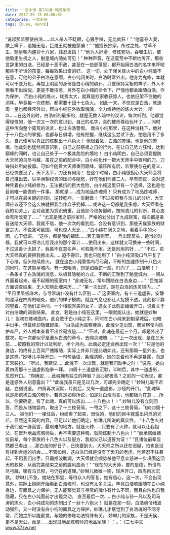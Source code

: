 ```yaml
---
title: 一念永恒 第781章 暗流急现
date: 2017-05-15 08:00:02
categories: 一念永恒
tags: [Duke, Hannb]
---
```


“说起那监察使白浩……此人杀人不眨眼，心狠手辣，无比疯狂！”
“他喜夺人妻，欺上瞒下，谄媚无耻，巨鬼王就被他蒙骗！”
“他擅长抄家，所过之处，寸草不生，魁皇朝内连抄十八家，残忍发指！”
“他为人奸滑，修炼邪功，吞噬生机，被他吸走生机之人，魁皇城内随处可见！”
种种声音，在这蛮荒中不断地传开，那些言辞里的白浩，已经是十恶不赦，甚至在一些部落里，都开始用白浩的名字来吓唬那些不听话的孩童，每每效果出奇的好。
这一切，处于闭关炼火中的白小纯毫不在意，可他的弟子白浩在意啊，白小纯闭关时，白浩时常外出，他身为鬼修，本就可以千变万化，再加上明面的身份是白小纯的魂仆，只要保持呆板的样子，外人不但看不出端倪，更是不敢招惹，另外在白小纯的命令下，尸傀也都会跟随白浩，作为保护。
而白小纯的炼火，耗费太大，就算是抄家收获惊人，也依旧架不住他的消耗，毕竟每一次炼制，都需要十团十七色火。
如此一来，不仅仅是白浩，就连周一星也都经常外出，帮白小纯在外收取魂魄，全力维持他的炼火大计。
所以……在这外出时，白浩听的最多的，就是无数人暗中的议论，每次听到，他都觉得怪怪的，他一次又一次的意识到，自己的名字，真的被师尊给玩坏了……
同时这种传向整个蛮荒的谣言，也让白浩警惕。
而白小纯那里，在这种消耗下，他对于十八色火的掌握，也都与日俱增，他有把握，继续这么尝试下去，怕是用不了多久，自己便可以真正的炼制出十八色火！
他很着急，白浩的警惕，也是他的警惕，他此刻也猛然间意识到，自己之前祭祖之日的行为，在让自己势力狂增，达到巅峰的同时，也让自己处于一个极其危险的境地！
白小纯明白，自己必须要提防大天师的鸟尽弓藏，虽在之前的配合中，白小纯化作一把大天师手中锋利的刀，刀锋指处所向披靡。可如今随着大天师重回巅峰，镇压所有后，监察使存在的意义，已经快要没了。天下太平，刀还有何用！
在这个时候，白小纯很担心大天师会将自己推出去，以平满朝权贵的压抑与隐怒，好在他们师徒二人，早有商议，面对这种凭着白小纯的修为，无法抵抗的巨大危险，白小纯这里只有一个选择，这也是他目前唯一能做的一件事。
那就是……成为地品炼魂师！
只有成为了地品炼魂师，才可以在最关键的时刻，逆转乾坤，一举翻盘！
“不过按照我与浩儿的分析，大天师应该还不会这么快就把我当作弃子扔掉……或许这一切都是我多虑，大天师看在我的功劳上，会对我更为赏识倚重，且他如今权势巅峰，按照浩儿的判断，其心态会有所改变了……”
“尤其是我之前抄家时，严格的划分出了九成财富，每次都是亲自送给大天师，我就不信，他一次次的看到后，会没有意识到，那些天侯家族的财富之大，不说富可敌国，可也惊人无比……”白小纯在闭关之地，看着手中的火团，心下低语。
“这些，都是我的铺垫……若无事则罢，一旦出现苗头，适当的时候，我就可以将浩儿给我出的那个毒计……使用出来，这样就又可换来一些时间，不过这毒计太损了，我虽不在意名声，可若能不用，还是别用的好……”
“不过，若大天师真的要把我推出去……迫不得已，我也只能用了！”白小纯深吸口气平复了下心绪，低头继续炼火。
就在这白小纯警惕鸟尽弓藏，不断的加速炼制十八色火的同时，在这魁皇城内，有一双眼睛，却是如毒蛇一般，盯向了……白浩魂！！
一条条关于白浩魂的消息，以极其隐秘的方式，不断的汇聚到了魁皇城内，一间从外面看起来，毫不起眼的密室内！
“此魂无名，常年跟随在白浩身边……”
“巨鬼城方面调查结束，无人知晓此魂来历……”
“第一次出现，是在白浩的炼灵铺内……”
“平日里呆板麻木，与寻常魂仆没有什么区别……”
这密室内，有十三道虚影，安静的漂浮在四周的暗处，他们的样子模糊，就连气息也都让人捉摸不透，此刻都平静的望着，在他们正中间，一个相貌秀美的女子，这女子此刻正缓缓开口，说着关于对白浩魂的调查结果。
此女，若是白小纯在这里，一眼就能认出，她就是妙琳儿！
当初在炼魂壶内，此女败于白小纯之手，同时在白小纯来到魁皇城后，也暗中出手，但最终却隐藏起来。
“白浩成为监察使后，此魂少见出现，而监察使内防护森严，外人根本查看不出丝毫痕迹……”
“不过，此魂在最近三个月，却是外出了数次，每一次都似乎是遵从白浩的命令，去购买魂魄……”
“上一次出现，是在三天前……按照我的预计以及判断，半个月内，此魂必定还会再出现一次！”
“只是他的身边，始终有上百具尸傀跟随，实际上并非只是此魂如此，还有那周一星外出，也是这样。”妙琳儿平静开口，一句句话语，条理清晰，她的衣着也不再是暴露，而是正常装扮。
“所以，我建议……此魂下一次出现，就是我们动手之时！”说完，她向着四周那十三道虚影抱拳一拜。
四周十三道虚影沉默，半晌后，其中一道虚影，忽然开口。
“你确定……此魂拥有独立的神智？且心智极高？之前的一切表现，都是迷惑外人刻意露出？”
“此魂我虽只是见过几次，可却完全确定！”妙琳儿毫不迟疑，立刻说道。
四周再次沉默，片刻后，又有一道虚影，沙哑的开口。
“此魂毕竟是那疯狗白浩的魂仆，若真是如你所说，怕是对白浩而言，也都极为在意……所以，你要确定，有了此魂，真的可以炼出……十八色火！！”
妙琳儿没有立刻回答，而是从储物袋内，取出了十三枚骨简，一甩之下，这十三枚骨简，飞向四周十三人。
被他们一一接住后，纷纷看了起来，很快的，他们的目中就露出闪烁的光芒，显然这玉简的内容，已足以让他们确定，妙琳儿所说的真实性。
“十八色火对于我们这一脉而言，最艰难的地方，就是火种……只要有了火种，就可以让我祖父，在晋升地品炼魂师后，再不需要这种魂，就能炼制十八色火！”
“而承诺给诸位前辈，每个家族的十八色火以及配方，我祖父已以道誓为证！”
“且诸位前辈显然都已看出……那白浩的好日子，已快要到头，大天师之所以还在迟疑，怕也是没有找到合适的机会……不管如何，这白浩已经是没有了齿刃的老虎，他若忍不住暴起，不用我们出手，只需推波助澜，大天师就会顺势杀他平息众怒进一步巩固这滔天的权势，从而完美结束之前的腥风血雨！”
“现在的大天师，要的是稳，所谓鸟尽弓藏，哪有鸟已陨，弓仍在的道理。”妙琳儿微微一笑，轻声开口，四周再次沉默。
妙琳儿不急，她站在那里，等待众人的答复，她有信心，这一次，不会出现意外，实际上她刚开始看到白浩魂时，也没有太多关注，毕竟白浩魂跟随在白小纯身边，有面具之力保护，无人能察觉其与寻常的魂仆有什么不同，而且白浩也自我隐藏，只在白小纯面前才出现灵动。
直至最后一次……白小纯与孙一凡以及司马涛的炼火，白小纯成功的炼制出了一丝十八色火！
就是在那一刻，白浩魂情绪波动强烈，又一时没有白小纯的面具之力保护，妙琳儿才察觉到了白浩魂的不同寻常，而她之所以能察觉，与她的修炼功法特殊有关。
妙琳儿的家族，不是天侯，更不是天公，而是……出现过地品炼魂师的地品家族！
：。：
(三七中文 www.37zw.net